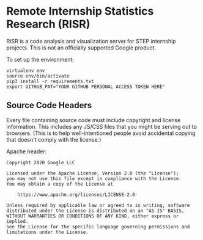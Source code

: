 # Remote Internship Statistics Research (RISR)

RISR is a code analysis and visualization server for STEP internship projects.
This is not an officially supported Google product.

To set up the environment:

    virtualenv env
    source env/bin/activate
    pip3 install -r requirements.txt
    export GITHUB_PAT="YOUR GITHUB PERSONAL ACCESS TOKEN HERE"

## Source Code Headers

Every file containing source code must include copyright and license
information. This includes any JS/CSS files that you might be serving out to
browsers. (This is to help well-intentioned people avoid accidental copying that
doesn't comply with the license.)

Apache header:

    Copyright 2020 Google LLC

    Licensed under the Apache License, Version 2.0 (the "License");
    you may not use this file except in compliance with the License.
    You may obtain a copy of the License at

        https://www.apache.org/licenses/LICENSE-2.0

    Unless required by applicable law or agreed to in writing, software
    distributed under the License is distributed on an "AS IS" BASIS,
    WITHOUT WARRANTIES OR CONDITIONS OF ANY KIND, either express or implied.
    See the License for the specific language governing permissions and
    limitations under the License.
